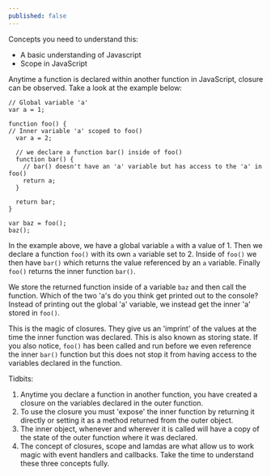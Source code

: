 ```yaml
---
published: false
---
```

Concepts you need to understand this:
- A basic understanding of Javascript
- Scope in JavaScript

Anytime a function is declared within another function in JavaScript, closure can be observed. Take a look at the example below:
```
// Global variable 'a'
var a = 1;

function foo() {
// Inner variable 'a' scoped to foo()
  var a = 2;
  
  // we declare a function bar() inside of foo()
  function bar() {
	// bar() doesn't have an 'a' variable but has access to the 'a' in foo()
    return a;
  }
  
  return bar;
}

var baz = foo();
baz();
```
In the example above, we have a global variable ```a``` with a value of 1. Then we declare a function ```foo()``` with its own ```a``` variable set to 2. Inside of ```foo()``` we then have ```bar()``` which returns the value referenced by an ```a``` variable. Finally ```foo()``` returns the inner function ```bar()```.

We store the returned function inside of a variable ```baz``` and then call the function. Which of the two 'a's do you think get printed out to the console? Instead of printing out the global 'a' variable, we instead get the inner 'a' stored in ```foo()```.

This is the magic of closures. They give us an 'imprint' of the values at the time the inner function was declared. This is also known as storing state. If you also notice, ```foo()``` has been called and run before we even reference the inner ```bar()``` function but this does not stop it from having access to the variables declared in the function.



Tidbits:
1. Anytime you declare a function in another function, you have created a closure on the variables declared in the outer function.
2. To use the closure you must 'expose' the inner function by returning it directly or setting it as a method returned from the outer object.
3. The inner object, whenever and wherever it is called will have a copy of the state of the outer function where it was declared.
4. The concept of closures, scope and lamdas are what allow us to work magic with event handlers and callbacks. Take the time to understand these three concepts fully.
